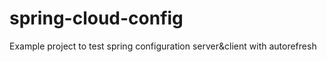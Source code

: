 # spring-cloud-config
Example project to test spring configuration server&amp;client with autorefresh
